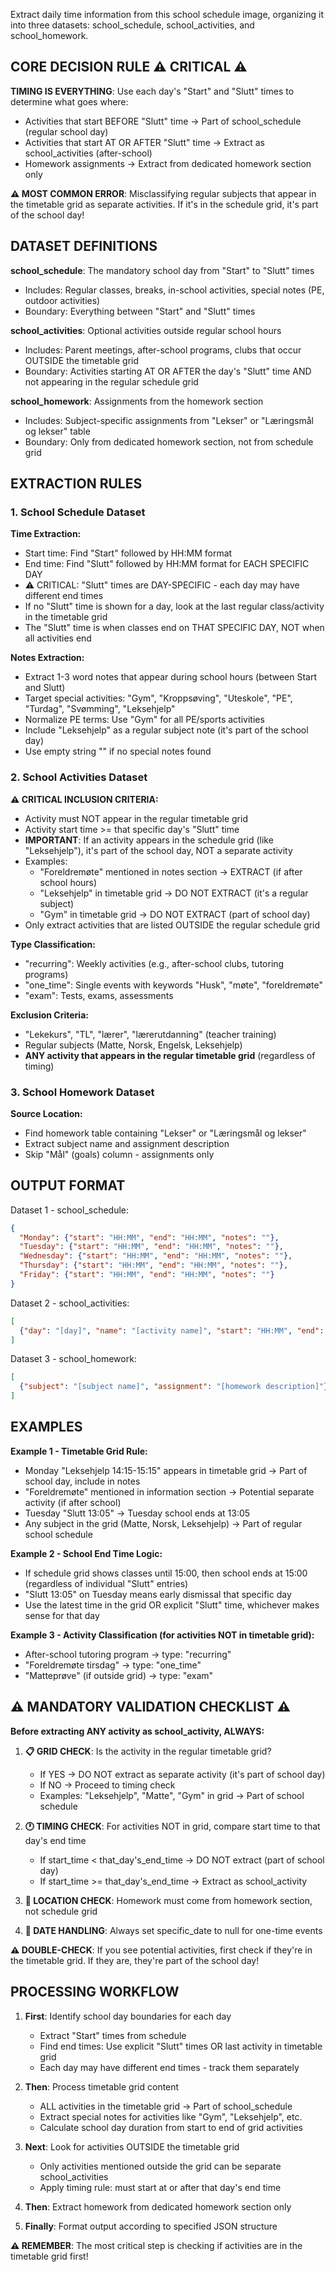 Extract daily time information from this school schedule image, organizing it into three datasets: school_schedule, school_activities, and school_homework.

## CORE DECISION RULE ⚠️ CRITICAL ⚠️

**TIMING IS EVERYTHING**: Use each day's "Start" and "Slutt" times to determine what goes where:
- Activities that start BEFORE "Slutt" time → Part of school_schedule (regular school day)
- Activities that start AT OR AFTER "Slutt" time → Extract as school_activities (after-school)
- Homework assignments → Extract from dedicated homework section only

**⚠️ MOST COMMON ERROR**: Misclassifying regular subjects that appear in the timetable grid as separate activities. If it's in the schedule grid, it's part of the school day!

## DATASET DEFINITIONS

**school_schedule**: The mandatory school day from "Start" to "Slutt" times
- Includes: Regular classes, breaks, in-school activities, special notes (PE, outdoor activities)
- Boundary: Everything between "Start" and "Slutt" times

**school_activities**: Optional activities outside regular school hours  
- Includes: Parent meetings, after-school programs, clubs that occur OUTSIDE the timetable grid
- Boundary: Activities starting AT OR AFTER the day's "Slutt" time AND not appearing in the regular schedule grid

**school_homework**: Assignments from the homework section
- Includes: Subject-specific assignments from "Lekser" or "Læringsmål og lekser" table
- Boundary: Only from dedicated homework section, not from schedule grid

## EXTRACTION RULES

### 1. School Schedule Dataset
**Time Extraction:**
- Start time: Find "Start" followed by HH:MM format
- End time: Find "Slutt" followed by HH:MM format for EACH SPECIFIC DAY
- ⚠️ CRITICAL: "Slutt" times are DAY-SPECIFIC - each day may have different end times
- If no "Slutt" time is shown for a day, look at the last regular class/activity in the timetable grid
- The "Slutt" time is when classes end on THAT SPECIFIC DAY, NOT when all activities end

**Notes Extraction:**
- Extract 1-3 word notes that appear during school hours (between Start and Slutt)
- Target special activities: "Gym", "Kroppsøving", "Uteskole", "PE", "Turdag", "Svømming", "Leksehjelp"
- Normalize PE terms: Use "Gym" for all PE/sports activities
- Include "Leksehjelp" as a regular subject note (it's part of the school day)
- Use empty string "" if no special notes found

### 2. School Activities Dataset
**⚠️ CRITICAL INCLUSION CRITERIA:**
- Activity must NOT appear in the regular timetable grid
- Activity start time >= that specific day's "Slutt" time  
- **IMPORTANT**: If an activity appears in the schedule grid (like "Leksehjelp"), it's part of the school day, NOT a separate activity
- Examples: 
  - "Foreldremøte" mentioned in notes section → EXTRACT (if after school hours)
  - "Leksehjelp" in timetable grid → DO NOT EXTRACT (it's a regular subject)
  - "Gym" in timetable grid → DO NOT EXTRACT (part of school day)
- Only extract activities that are listed OUTSIDE the regular schedule grid

**Type Classification:**
- "recurring": Weekly activities (e.g., after-school clubs, tutoring programs)
- "one_time": Single events with keywords "Husk", "møte", "foreldremøte"
- "exam": Tests, exams, assessments

**Exclusion Criteria:**
- "Lekekurs", "TL", "lærer", "lærerutdanning" (teacher training)
- Regular subjects (Matte, Norsk, Engelsk, Leksehjelp)
- **ANY activity that appears in the regular timetable grid** (regardless of timing)

### 3. School Homework Dataset
**Source Location:**
- Find homework table containing "Lekser" or "Læringsmål og lekser"
- Extract subject name and assignment description
- Skip "Mål" (goals) column - assignments only

## OUTPUT FORMAT

Dataset 1 - school_schedule:
```json
{
  "Monday": {"start": "HH:MM", "end": "HH:MM", "notes": ""},
  "Tuesday": {"start": "HH:MM", "end": "HH:MM", "notes": ""},
  "Wednesday": {"start": "HH:MM", "end": "HH:MM", "notes": ""},
  "Thursday": {"start": "HH:MM", "end": "HH:MM", "notes": ""},
  "Friday": {"start": "HH:MM", "end": "HH:MM", "notes": ""}
}
```

Dataset 2 - school_activities:
```json
[
  {"day": "[day]", "name": "[activity name]", "start": "HH:MM", "end": "HH:MM", "type": "[recurring|one_time|exam]", "specific_date": null}
]
```

Dataset 3 - school_homework:
```json
[
  {"subject": "[subject name]", "assignment": "[homework description]"}
]
```

## EXAMPLES

**Example 1 - Timetable Grid Rule:**
- Monday "Leksehjelp 14:15-15:15" appears in timetable grid → Part of school day, include in notes
- "Foreldremøte" mentioned in information section → Potential separate activity (if after school)
- Tuesday "Slutt 13:05" → Tuesday school ends at 13:05
- Any subject in the grid (Matte, Norsk, Leksehjelp) → Part of regular school schedule

**Example 2 - School End Time Logic:**
- If schedule grid shows classes until 15:00, then school ends at 15:00 (regardless of individual "Slutt" entries)
- "Slutt 13:05" on Tuesday means early dismissal that specific day
- Use the latest time in the grid OR explicit "Slutt" time, whichever makes sense for that day

**Example 3 - Activity Classification (for activities NOT in timetable grid):**
- After-school tutoring program → type: "recurring"
- "Foreldremøte tirsdag" → type: "one_time"
- "Matteprøve" (if outside grid) → type: "exam"

## ⚠️ MANDATORY VALIDATION CHECKLIST ⚠️

**Before extracting ANY activity as school_activity, ALWAYS:**

1. **📋 GRID CHECK**: Is the activity in the regular timetable grid?
   - If YES → DO NOT extract as separate activity (it's part of school day)
   - If NO → Proceed to timing check
   - Examples: "Leksehjelp", "Matte", "Gym" in grid → Part of school schedule

2. **🕐 TIMING CHECK**: For activities NOT in grid, compare start time to that day's end time
   - If start_time < that_day's_end_time → DO NOT extract (part of school day)
   - If start_time >= that_day's_end_time → Extract as school_activity

3. **📍 LOCATION CHECK**: Homework must come from homework section, not schedule grid

4. **📅 DATE HANDLING**: Always set specific_date to null for one-time events

**⚠️ DOUBLE-CHECK**: If you see potential activities, first check if they're in the timetable grid. If they are, they're part of the school day!

## PROCESSING WORKFLOW

1. **First**: Identify school day boundaries for each day
   - Extract "Start" times from schedule
   - Find end times: Use explicit "Slutt" times OR last activity in timetable grid
   - Each day may have different end times - track them separately

2. **Then**: Process timetable grid content
   - ALL activities in the timetable grid → Part of school_schedule
   - Extract special notes for activities like "Gym", "Leksehjelp", etc.
   - Calculate school day duration from start to end of grid activities

3. **Next**: Look for activities OUTSIDE the timetable grid
   - Only activities mentioned outside the grid can be separate school_activities
   - Apply timing rule: must start at or after that day's end time

4. **Then**: Extract homework from dedicated homework section only

5. **Finally**: Format output according to specified JSON structure

**⚠️ REMEMBER**: The most critical step is checking if activities are in the timetable grid first!
